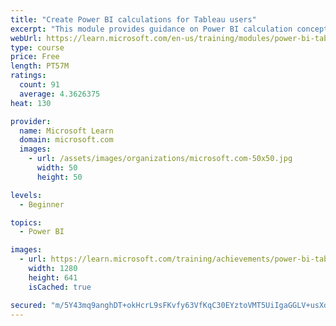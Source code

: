 ```yaml
---
title: "Create Power BI calculations for Tableau users"
excerpt: "This module provides guidance on Power BI calculation concepts, and how to create and edit calculations."
webUrl: https://learn.microsoft.com/en-us/training/modules/power-bi-tableau-calculations/
type: course
price: Free
length: PT57M
ratings:
  count: 91
  average: 4.3626375
heat: 130

provider:
  name: Microsoft Learn
  domain: microsoft.com
  images:
    - url: /assets/images/organizations/microsoft.com-50x50.jpg
      width: 50
      height: 50

levels:
  - Beginner

topics:
  - Power BI

images:
  - url: https://learn.microsoft.com/training/achievements/power-bi-tableau-calculations-social.png
    width: 1280
    height: 641
    isCached: true

secured: "m/5Y43mq9anghDT+okHcrL9sFKvfy63VfKqC30EYztoVMT5UiIgaGGLV+usXdbyrZc+B8dus0LMmi4j8nWchNxnzwqeIUKmO82KulwIM2KO6PGfx4Bfz8XqWjbERWM+4RHqPYDzvktcPmkYsCiTkOyJLSRv4XkhjBGu3BwOXXvELd8WIgKHZpxSGF7Ea/0slKFETeiAxC4xJUOxDZaqF5WSRHIriZM7+2uuPFV5VasBvoN9S1Sm6OSE8Qg1vzZH7q7jyLEUe5c/oDtfWleFd9i67Kp1E7jXC6suR97YRxrhe/TcWNT1eJ1fAPfLucgNuqxKhWBPT9HI1e97o69xbiRm1b4/AAp1PPu+HRl3wNWdcMy2slD6PptczuimzsJbDKW5rt4VC5pchpTF60tjZDKk7fgvK36i9WrkoaqcDiiA=;l+CysEniHrfaiIxQkprBPg=="
---
```


